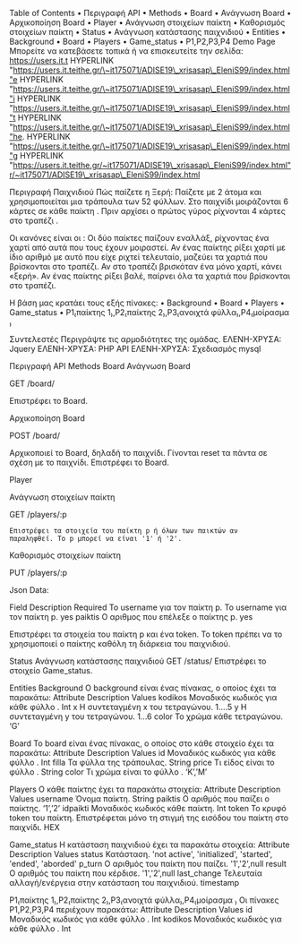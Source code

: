 Table of Contents • Περιγραφή API • Methods • Board • Ανάγνωση Board •
Αρχικοποίηση Board • Player • Ανάγνωση στοιχείων παίκτη • Καθορισμός
στοιχείων παίκτη • Status • Ανάγνωση κατάστασης παιχνιδιού • Entities •
Background • Board • Players • Game\_status • P1,P2,P3,P4 Demo Page
Μπορείτε να κατεβάσετε τοπικά ή να επισκευτείτε την σελίδα:
https://users.it.t HYPERLINK
"https://users.it.teithe.gr/\~it175071/ADISE19\_xrisasap\_EleniS99/index.html"e
HYPERLINK
"https://users.it.teithe.gr/\~it175071/ADISE19\_xrisasap\_EleniS99/index.html"i
HYPERLINK
"https://users.it.teithe.gr/\~it175071/ADISE19\_xrisasap\_EleniS99/index.html"t
HYPERLINK
"https://users.it.teithe.gr/\~it175071/ADISE19\_xrisasap\_EleniS99/index.html"he.
HYPERLINK
"https://users.it.teithe.gr/\~it175071/ADISE19\_xrisasap\_EleniS99/index.html"g
HYPERLINK
"https://users.it.teithe.gr/~it175071/ADISE19\_xrisasap\_EleniS99/index.html"r/~it175071/ADISE19\_xrisasap\_EleniS99/index.html

Περιγραφή Παιχνιδιού Πώς παίζετε η Ξερή: Παίζετε με 2 άτομα και
χρησιμοποιείται μια τράπουλα των 52 φύλλων. Στο παιχνίδι μοιράζονται 6
κάρτες σε κάθε παίκτη . Πριν αρχίσει ο πρώτος γύρος ρίχνονται 4 κάρτες
στο τραπέζι .

Οι κανόνες είναι οι : Οι δύο παίκτες παίζουν εναλλάξ, ρίχνοντας ένα
χαρτί από αυτά που τους έχουν μοιραστεί. Αν ένας παίκτης ρίξει χαρτί με
ίδιο αριθμό με αυτό που είχε ριχτεί τελευταίο, μαζεύει τα χαρτιά που
βρίσκονται στο τραπέζι. Αν στο τραπέζι βρισκόταν ένα μόνο χαρτί, κάνει
«ξερή». Αν ένας παίκτης ρίξει βαλέ, παίρνει όλα τα χαρτιά που βρίσκονται
στο τραπέζι.

Η βάση μας κρατάει τους εξής πίνακες: • Βackground • Board • Players •
Game\_status • P1₍παίκτης 1₎,P2₍παίκτης 2₎,P3₍ανοιχτά φύλλα₎,P4₍μοίρασμα
₎

Συντελεστές Περιγράψτε τις αρμοδιότητες της ομάδας. ΕΛΕΝΗ-ΧΡΥΣΑ: Jquery
ΕΛΕΝΗ-ΧΡΥΣΑ: PHP API ΕΛΕΝΗ-ΧΡΥΣΑ: Σχεδιασμός mysql

Περιγραφή API Methods Board Ανάγνωση Board

GET /board/

Επιστρέφει το Board.

Αρχικοποίηση Board

POST /board/

Αρχικοποιεί το Board, δηλαδή το παιχνίδι. Γίνονται reset τα πάντα σε
σχέση με το παιχνίδι. Επιστρέφει το Board.

Player

Ανάγνωση στοιχείων παίκτη

GET /players/:p

    Επιστρέφει τα στοιχεία του παίκτη p ή όλων των παικτών αν                 παραληφθεί. Το p μπορεί να είναι '1' ή '2'.

Καθορισμός στοιχείων παίκτη

PUT /players/:p

Json Data:

Field Description Required Το username για τον παίκτη p. Το username για
τον παίκτη p. yes paiktis Ο αριθμος που επέλεξε ο παίκτης p. yes

Επιστρέφει τα στοιχεία του παίκτη p και ένα token. Το token πρέπει να το
χρησιμοποιεί ο παίκτης καθόλη τη διάρκεια του παιχνιδιού.

Status Ανάγνωση κατάστασης παιχνιδιού GET /status/ Επιστρέφει το
στοιχείο Game\_status.

Entities Βackground Ο background είναι ένας πίνακας, ο οποίος έχει τα
παρακάτω: Attribute Description Values kodikos Μοναδικός κωδικός για
κάθε φύλλο . Int x H συντεταγμένη x του τετραγώνου. 1….5 y H
συντεταγμένη y του τετραγώνου. 1…6 color Το χρώμα κάθε τετραγώνου. ‘G’

Board Το board είναι ένας πίνακας, ο οποίος στο κάθε στοιχείο έχει τα
παρακάτω: Attribute Description Values id Μοναδικός κωδικός για κάθε
φύλλο . Int filla Τα φύλλα της τράπουλας. String price Τι είδος είναι το
φύλλο . String color Τι χρώμα είναι το φύλλο . ‘Κ’,’Μ’

Players O κάθε παίκτης έχει τα παρακάτω στοιχεία: Attribute Description
Values username Όνομα παίκτη. String paiktis Ο αριθμός που παίζει ο
παίκτης. ‘1’,’2’ idpaikti Μοναδικός κωδικός κάθε παίκτη. Int token To
κρυφό token του παίκτη. Επιστρέφεται μόνο τη στιγμή της εισόδου του
παίκτη στο παιχνίδι. HEX

Game\_status H κατάσταση παιχνιδιού έχει τα παρακάτω στοιχεία: Attribute
Description Values status Κατάσταση. 'not active', 'initialized',
'started', 'ended', 'aborded' p\_turn Ο αριθμός του παίκτη που παίζει.
'1','2',null result Ο αριθμός του παίκτη που κέρδισε. '1','2',null
last\_change Τελευταία αλλαγή/ενέργεια στην κατάσταση του παιχνιδιού.
timestamp

P1₍παίκτης 1₎,P2₍παίκτης 2₎,P3₍ανοιχτά φύλλα₎,P4₍μοίρασμα ₎ Οι πίνακες
P1,P2,P3,P4 περιέχουν παρακάτω: Attribute Description Values id
Μοναδικός κωδικός για κάθε φύλλο . Int kodikos Μοναδικός κωδικός για
κάθε φύλλο . Int
